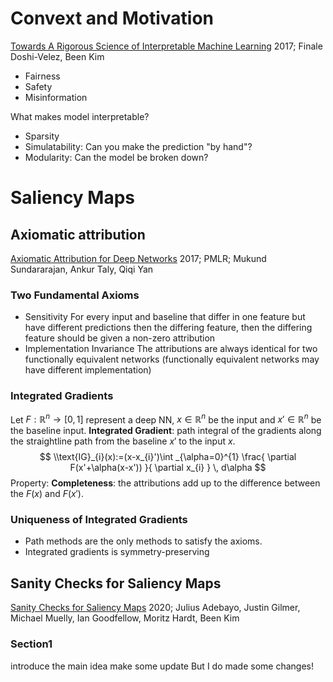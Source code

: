 # Convext and Motivation
[Towards A Rigorous Science of Interpretable Machine Learning](zotero://select/items/@doshi-velezRigorousScienceInterpretable2017)
2017; Finale Doshi-Velez, Been Kim
- Fairness
- Safety
- Misinformation

What makes model interpretable?
- Sparsity
- Simulatability: Can you make the prediction "by hand"?
- Modularity: Can the model be broken down?

# Saliency Maps
## Axiomatic attribution
[Axiomatic Attribution for Deep Networks](zotero://select/items/@sundararajanAxiomaticAttributionDeep2017)
2017; PMLR; Mukund Sundararajan, Ankur Taly, Qiqi Yan
### Two Fundamental Axioms
- Sensitivity
	For every input and baseline that differ in one feature but have different predictions then the differing feature, then the differing feature should be given a non-zero attribution
- Implementation Invariance
	The attributions are always identical for two functionally equivalent networks (functionally equivalent networks may have different implementation)

### Integrated Gradients
Let $F:\mathbb{R}^{n}\to [0, 1]$ represent a deep NN, $x \in\mathbb{R}^{n}$ be the input and $x'\in\mathbb{R}^{n}$ be the baseline input. 
**Integrated Gradient**: path integral of the gradients along the straightline path from the baseline $x'$ to the input $x$.
$$
\\text{IG}_{i}(x):=(x-x_{i}')\int _{\alpha=0}^{1} \frac{ \partial F(x'+\alpha(x-x')) }{ \partial x_{i} }  \, d\alpha 
$$
Property: **Completeness**: the attributions add up to the difference between the $F(x)$ and $F(x')$.
### Uniqueness of Integrated Gradients
- Path methods are the only methods to satisfy the axioms.
- Integrated gradients is symmetry-preserving 
## Sanity Checks for Saliency Maps
[Sanity Checks for Saliency Maps](zotero://select/items/@adebayoSanityChecksSaliency2020)
2020; Julius Adebayo, Justin Gilmer, Michael Muelly, Ian Goodfellow, Moritz Hardt, Been Kim
### Section1
introduce the main idea
make some update
But I do made some changes!
